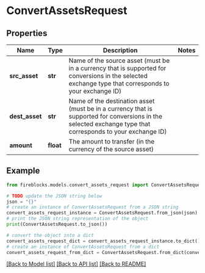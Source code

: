 # ConvertAssetsRequest


## Properties

Name | Type | Description | Notes
------------ | ------------- | ------------- | -------------
**src_asset** | **str** | Name of the source asset (must be in a currency that is supported for conversions in the selected exchange type that corresponds to your exchange ID) | 
**dest_asset** | **str** | Name of the destination asset (must be in a currency that is supported for conversions in the selected exchange type that corresponds to your exchange ID) | 
**amount** | **float** | The amount to transfer (in the currency of the source asset) | 

## Example

```python
from fireblocks.models.convert_assets_request import ConvertAssetsRequest

# TODO update the JSON string below
json = "{}"
# create an instance of ConvertAssetsRequest from a JSON string
convert_assets_request_instance = ConvertAssetsRequest.from_json(json)
# print the JSON string representation of the object
print(ConvertAssetsRequest.to_json())

# convert the object into a dict
convert_assets_request_dict = convert_assets_request_instance.to_dict()
# create an instance of ConvertAssetsRequest from a dict
convert_assets_request_from_dict = ConvertAssetsRequest.from_dict(convert_assets_request_dict)
```
[[Back to Model list]](../README.md#documentation-for-models) [[Back to API list]](../README.md#documentation-for-api-endpoints) [[Back to README]](../README.md)


